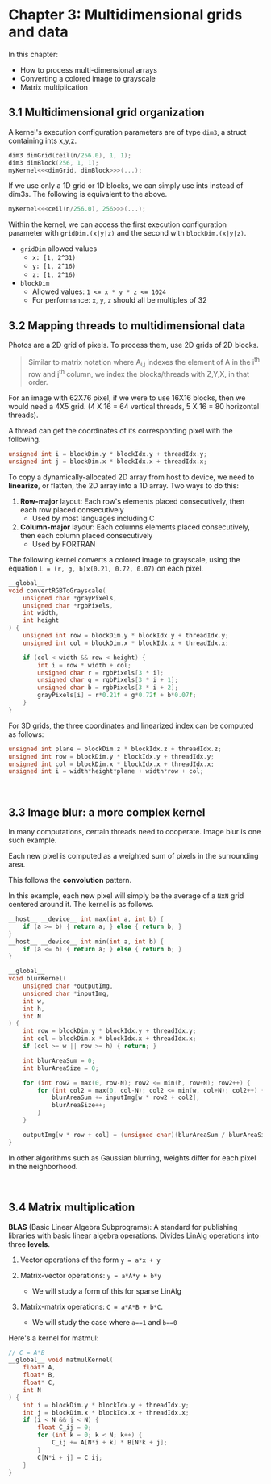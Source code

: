 # Chapter 3: Multidimensional grids and data
In this chapter:
- How to process multi-dimensional arrays
- Converting a colored image to grayscale
- Matrix multiplication

## 3.1 Multidimensional grid organization
A kernel's execution configuration parameters are of type `dim3`, a struct containing ints x,y,z.
```c
dim3 dimGrid(ceil(n/256.0), 1, 1);
dim3 dimBlock(256, 1, 1);
myKernel<<<dimGrid, dimBlock>>>(...);
```
If we use only a 1D grid or 1D blocks, we can simply use ints instead of dim3s. The following is equivalent to the above.
```c
myKernel<<<ceil(n/256.0), 256>>>(...);
```
Within the kernel, we can access the first execution configuration parameter with `gridDim.(x|y|z)` and the second with `blockDim.(x|y|z)`.

- `gridDim` allowed values
    - `x: [1, 2^31)`
    - `y: [1, 2^16)`
    - `z: [1, 2^16)`
- `blockDim`
    - Allowed values: `1 <= x * y * z <= 1024`
    - For performance: `x`, `y`, `z` should all be multiples of 32


## 3.2 Mapping threads to multidimensional data
Photos are a 2D grid of pixels. To process them, use 2D grids of 2D blocks.

> Similar to matrix notation where A<sub>i,j</sub> indexes the element of A in the i<sup>th</sup> row and j<sup>th</sup> column, we index the blocks/threads with Z,Y,X, in that order.

For an image with 62X76 pixel, if we were to use 16X16 blocks, then we would need a 4X5 grid. (4 X 16 = 64 vertical threads, 5 X 16 = 80 horizontal threads).

A thread can get the coordinates of its corresponding pixel with the following.
```c
unsigned int i = blockDim.y * blockIdx.y + threadIdx.y;
unsigned int j = blockDim.x * blockIdx.x + threadIdx.x;
```

To copy a dynamically-allocated 2D array from host to device, we need to **linearize**, or flatten, the 2D array into a 1D array. Two ways to do this:
1. **Row-major** layout: Each row's elements placed consecutively, then each row placed consecutively
    - Used by most languages including C
2. **Column-major** layour: Each columns elements placed consecutively, then each column placed consecutively
    - Used by FORTRAN

The following kernel converts a colored image to grayscale, using the equation `L = (r, g, b)x(0.21, 0.72, 0.07)` on each pixel.

```c
__global__
void convertRGBToGrayscale(
    unsigned char *grayPixels,
    unsigned char *rgbPixels,
    int width, 
    int height
) {
    unsigned int row = blockDim.y * blockIdx.y + threadIdx.y;
    unsigned int col = blockDim.x * blockIdx.x + threadIdx.x;

    if (col < width && row < height) {
        int i = row * width + col;
        unsigned char r = rgbPixels[3 * i];
        unsigned char g = rgbPixels[3 * i + 1];
        unsigned char b = rgbPixels[3 * i + 2];
        grayPixels[i] = r*0.21f + g*0.72f + b*0.07f;
    }
}
```

For 3D grids, the three coordinates and linearized index can be computed as follows:
```c
unsigned int plane = blockDim.z * blockIdx.z + threadIdx.z;
unsigned int row = blockDim.y * blockIdx.y + threadIdx.y;
unsigned int col = blockDim.x * blockIdx.x + threadIdx.x;
unsigned int i = width*height*plane + width*row + col;
```

<br>

## 3.3 Image blur: a more complex kernel
In many computations, certain threads need to cooperate. Image blur is one such example.

Each new pixel is computed as a weighted sum of pixels in the surrounding area.

This follows the **convolution** pattern.

In this example, each new pixel will simply be the average of a `N`x`N` grid centered around it. The kernel is as follows.
```c
__host__ __device__ int max(int a, int b) {
    if (a >= b) { return a; } else { return b; }
}
__host__ __device__ int min(int a, int b) {
    if (a <= b) { return a; } else { return b; }
}

__global__
void blurKernel(
    unsigned char *outputImg,
    unsigned char *inputImg,
    int w,
    int h,
    int N
) {
    int row = blockDim.y * blockIdx.y + threadIdx.y;
    int col = blockDim.x * blockIdx.x + threadIdx.x;
    if (col >= w || row >= h) { return; }

    int blurAreaSum = 0;
    int blurAreaSize = 0;

    for (int row2 = max(0, row-N); row2 <= min(h, row+N); row2++) {
        for (int col2 = max(0, col-N); col2 <= min(w, col+N); col2++) {
            blurAreaSum += inputImg[w * row2 + col2];
            blurAreaSize++;
        }
    }

    outputImg[w * row + col] = (unsigned char)(blurAreaSum / blurAreaSize);
}
```

In other algorithms such as Gaussian blurring, weights differ for each pixel in the neighborhood.

<br>

## 3.4 Matrix multiplication

**BLAS** (Basic Linear Algebra Subprograms): A standard for publishing libraries with basic linear algebra operations. Divides LinAlg operations into three **levels**.
1. Vector operations of the form `y = a*x + y`

2. Matrix-vector operations: `y = a*A*y + b*y`
    - We will study a form of this for sparse LinAlg
3. Matrix-matrix operations: `C = a*A*B + b*C`.
    - We will study the case where `a==1` and `b==0`

Here's a kernel for matmul:
```c
// C = A*B
__global__ void matmulKernel(
    float* A,
    float* B,
    float* C,
    int N
) {
    int i = blockDim.y * blockIdx.y + threadIdx.y;
    int j = blockDim.x * blockIdx.x + threadIdx.x;
    if (i < N && j < N) {
        float C_ij = 0;
        for (int k = 0; k < N; k++) {
            C_ij += A[N*i + k] * B[N*k + j];
        }
        C[N*i + j] = C_ij;
    }
}
```
